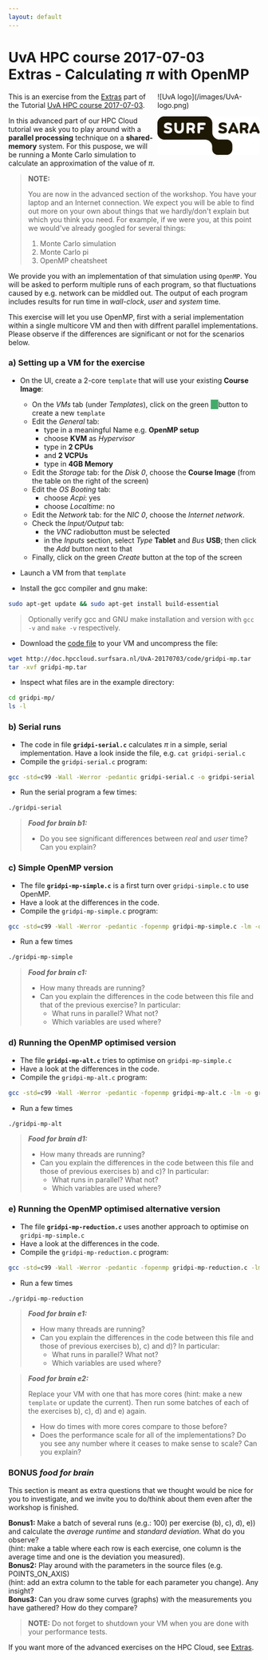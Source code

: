 ```yaml
---
layout: default
---
```


# UvA HPC course 2017-07-03  <br/> Extras - Calculating _&pi;_ with OpenMP

<div style="float:right;max-width:205px;" markdown="1">
![UvA logo](/images/UvA-logo.png)

![SURFsara logo](/images/SURFsara_logo.png)
</div>

This is an exercise from the [Extras](extras) part of the Tutorial [UvA HPC course 2017-07-03](.).

In this advanced part of our HPC Cloud tutorial we ask you to play around with a **parallel processing** technique on a **shared-memory** system. For this puspose, we will be running a Monte Carlo simulation to calculate an approximation of the value of _&pi;_. 

>**NOTE:**
>
>You are now in the advanced section of the workshop. You have your laptop and an Internet connection. We expect you will be able to find out more on your own about things that we hardly/don't explain but which you think you need. For example, if we were you, at this point we would've already googled for several things: 
>
>1. Monte Carlo simulation
>1. Monte Carlo pi
>1. OpenMP cheatsheet

We provide you with an implementation of that simulation using `OpenMP`. You will be asked to perform multiple runs of each program, so that fluctuations caused by e.g. network can be middled out. The output of each program includes results for run time in _wall-clock_, _user_ and _system_ time.

This exercise will let you use OpenMP, first with a serial implementation within a single multicore VM and then with diffrent parallel implementations. Please observe if the differences are significant or not for the scenarios below.

### a) Setting up a VM for the exercise

* On the UI, create a 2-core `template` that will use your existing **Course Image**:
  * On the _<i class="fa fa-file-o"></i> VMs_ tab (under _Templates_), click on the green _<i class="fa fa-plus" style="background-color:#43AC6A;border-color:#368a55;color:#fff;padding:1px 1ex 1px 1ex;"></i>_ button to create a new `template`
  * Edit the _<i class="fa fa-laptop"></i> General_ tab: 
    * type in a meaningful Name e.g. **OpenMP setup**
    * choose **KVM** as _Hypervisor_
    * type in **2 CPUs** 
    * and **2 VCPUs**
    * type in **4GB Memory** 
  * Edit the _<i class="fa fa-tasks"></i> Storage_ tab: for the _Disk 0_, choose the **Course Image** (from the table on the right of the screen)
  * Edit the _<i class="fa fa-power-off"></i> OS Booting_ tab:
    * choose _Acpi_: yes
    * choose _Localtime_: no
  * Edit the _<i class="fa fa-globe"></i> Network_ tab: for the _NIC 0_, choose the _Internet network_.  
  * Check the _<i class="fa fa-exchange"></i> Input/Output_ tab: 
    * the _VNC_ radiobutton must be selected
    * in the _Inputs_ section, select _Type_ **Tablet** and _Bus_ **USB**; then click the _Add_ button next to that
  * Finally, click on the green *Create* button at the top of the screen

* Launch a VM from that `template`

* Install the gcc compiler and gnu make:

```sh
sudo apt-get update && sudo apt-get install build-essential 
```

> Optionally verify gcc and GNU make installation and version with `gcc -v` and  `make -v` respectively. 

* Download the [code file](code/gridpi-mp.tar) to your VM and uncompress the file:

```sh
wget http://doc.hpccloud.surfsara.nl/UvA-20170703/code/gridpi-mp.tar 
tar -xvf gridpi-mp.tar 
```

* Inspect what files are in the example directory:

```sh
cd gridpi-mp/
ls -l 
```

### b) Serial runs

* The code in file **`gridpi-serial.c`** calculates _&pi;_ in a simple,
serial implementation. Have a look inside the file, e.g. `cat gridpi-serial.c`
* Compile the `gridpi-serial.c` program:

```sh
gcc -std=c99 -Wall -Werror -pedantic gridpi-serial.c -o gridpi-serial
```

* Run the serial program a few times:

```sh
./gridpi-serial
```

> **_Food for brain b1:_**
>
> * Do you see significant differences between *real* and *user* time? Can you explain?


### c) Simple OpenMP version

* The file **`gridpi-mp-simple.c`** is a first turn over `gridpi-simple.c` to use OpenMP.
* Have a look at the differences in the code.
* Compile the `gridpi-mp-simple.c` program:

```sh
gcc -std=c99 -Wall -Werror -pedantic -fopenmp gridpi-mp-simple.c -lm -o gridpi-mp-simple 
```

* Run a few times

```sh
./gridpi-mp-simple
```

> **_Food for brain c1:_**
>
> * How many threads are running?
> * Can you explain the differences in the code between this file and that of the previous exercise? In particular:
>   * What runs in parallel? What not?
>   * Which variables are used where?

### d) Running the OpenMP optimised version

* The file **`gridpi-mp-alt.c`** tries to optimise on `gridpi-mp-simple.c`
* Have a look at the differences in the code.
* Compile the `gridpi-mp-alt.c` program:

```sh
gcc -std=c99 -Wall -Werror -pedantic -fopenmp gridpi-mp-alt.c -lm -o gridpi-mp-alt
```

* Run a few times

```sh
./gridpi-mp-alt
```

> **_Food for brain d1:_**
>
> * How many threads are running?
> * Can you explain the differences in the code between this file and those of previous exercises b) and c)? In particular:
>   * What runs in parallel? What not?
>   * Which variables are used where?


### e) Running the OpenMP optimised alternative version

* The file **`gridpi-mp-reduction.c`** uses another approach to optimise on `gridpi-mp-simple.c`
* Have a look at the differences in the code.
* Compile the `gridpi-mp-reduction.c` program:

```sh
gcc -std=c99 -Wall -Werror -pedantic -fopenmp gridpi-mp-reduction.c -lm -o gridpi-mp-reduction
```

* Run a few times

```sh
./gridpi-mp-reduction
```

> **_Food for brain e1:_**
>
> * How many threads are running?
> * Can you explain the differences in the code between this file and those of previous exercises b), c) and d)? In particular:
>   * What runs in parallel? What not?
>   * Which variables are used where?

> **_Food for brain e2:_**
>
> Replace your VM with one that has more cores (hint: make a new `template` or update the current). Then run some batches of each of the exercises b), c), d) and e) again. 
>
> * How do times with more cores compare to those before? 
> * Does the performance scale for all of the implementations? Do you see any number where it ceases to make sense to scale? Can you explain?


### BONUS _food for brain_

This section is meant as extra questions that we thought would be nice for you to investigate, and we invite you to do/think about them even after the workshop is finished.

**Bonus1:** Make a batch of several runs (e.g.: 100) per exercise (b), c), d), e)) and calculate the *average runtime* and *standard deviation*. What do you observe? <br/> (hint: make a table where each row is each exercise, one column is the average time and one is the deviation you measured).    
**Bonus2:** Play around with the parameters in the source files (e.g. POINTS_ON_AXIS) <br/> (hint: add an extra column to the table for each parameter you change). Any insight?    
**Bonus3:** Can you draw some curves (graphs) with the measurements you have gathered? How do they compare?  
 

> **NOTE:**
> Do not forget to shutdown your VM when you are done with your performance tests.

 If you want more of the advanced exercises on the HPC Cloud, see [Extras](extras).
